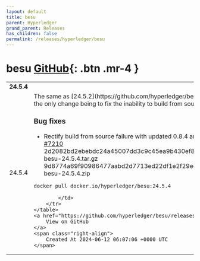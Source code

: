 ```yaml
---
layout: default
title: besu
parent: Hyperledger
grand_parent: Releases
has_children: false
permalink: /releases/hyperledger/besu
---
```


# besu <span class="fs-3 right-align">[GitHub](https://github.com/hyperledger/besu){: .btn .mr-4 }</span>


<div>
    <table>
        <tr>
            <td colspan="2">
                <b>
                    24.5.4
                </b>
            </td>
        </tr>
        <tr>
            <td>
                <span class="chip">
                    24.5.4
                </span>
            </td>
            <td>
                The same as [24.5.2](https://github.com/hyperledger/besu/releases/tag/24.5.2) with the only change being to fix the inability to build from source.

### Bug fixes
- Rectify build from source failure with updated 0.8.4 artifacts from besu-native [#7210](https://github.com/hyperledger/besu/pull/7210) 
2d2082bd2ebebdc24a45007dd3c9c45ea9b430ef8a4b6025be4ef3376317f5d7  besu-24.5.4.tar.gz
9d8774a69f90986477aabd2d7713ed22df1e2f29ed6b62a1889ac21675026f83  besu-24.5.4.zip

`docker pull docker.io/hyperledger/besu:24.5.4`

            </td>
        </tr>
    </table>
    <a href="https://github.com/hyperledger/besu/releases/tag/24.5.4" class=".btn">
        View on GitHub
    </a>
    <span class="right-align">
        Created At 2024-06-12 06:07:06 +0000 UTC
    </span>
</div>

